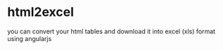 # html2excel
you can convert your html tables and download it into excel (xls) format using angularjs
